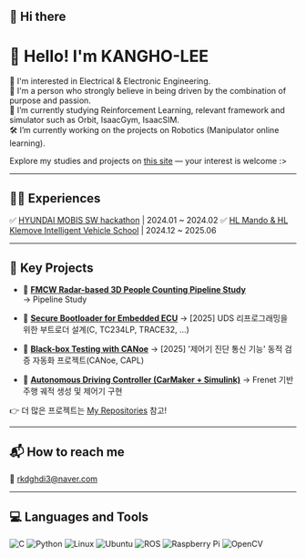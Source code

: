 ## 👋 Hi there 

# 🔗 Hello! I'm KANGHO-LEE

🌿 I'm interested in Electrical & Electronic Engineering.  
🌿 I'm a person who strongly believe in being driven by the combination of purpose and passion.  
🌱 I’m currently studying Reinforcement Learning, relevant framework and simulator such as Orbit, IsaacGym, IsaacSIM.  
🛠️ I’m currently working on the projects on Robotics (Manipulator online learning).  

Explore my studies and projects on [this site](https://your-portfolio-link.com) — your interest is welcome :>

---

## 👩‍💻 Experiences

✅ [HYUNDAI MOBIS SW hackathon](https://tobigs.github.io) | 2024.01 ~ 2024.02
✅ [HL Mando & HL Klemove Intelligent Vehicle School](https://kist.re.kr) | 2024.12 ~ 2025.06  

---

## 🔧 Key Projects

- 📡 [**FMCW Radar-based 3D People Counting Pipeline Study**](https://github.com/your-id/fmcw-vital-sign)  
  → Pipeline Study

- 🔐 [**Secure Bootloader for Embedded ECU**](https://github.com/Kmmho/OTA_Bootloader_Design) 
  → [2025] UDS 리프로그래밍을 위한 부트로더 설계(C, TC234LP, TRACE32, ...)

- 🧪 [**Black-box Testing with CANoe**](https://github.com/Kmmho/BlackBox_Testing_Automation)
  → [2025] '제어기 진단 통신 기능' 동적 검증 자동화 프로젝트(CANoe, CAPL)

- 🚗 [**Autonomous Driving Controller (CarMaker + Simulink)**](https://github.com/Kmmho/ADAS_Motion_Planning-Control)
  → Frenet 기반 주행 궤적 생성 및 제어기 구현

👉 더 많은 프로젝트는 [My Repositories](https://github.com/your-id?tab=repositories) 참고!

---

## 📬 How to reach me

📧 rkdghdi3@naver.com

---

## 💻 Languages and Tools

![C](https://img.shields.io/badge/C-00599C?style=for-the-badge&logo=c&logoColor=white)
![Python](https://img.shields.io/badge/Python-3776AB?style=for-the-badge&logo=python&logoColor=white)
![Linux](https://img.shields.io/badge/Linux-FCC624?style=for-the-badge&logo=linux&logoColor=black)
![Ubuntu](https://img.shields.io/badge/Ubuntu-E95420?style=for-the-badge&logo=ubuntu&logoColor=white)
![ROS](https://img.shields.io/badge/ROS-22314E?style=for-the-badge&logo=ros&logoColor=white)
![Raspberry Pi](https://img.shields.io/badge/RaspberryPi-C51A4A?style=for-the-badge&logo=raspberrypi&logoColor=white)
![OpenCV](https://img.shields.io/badge/OpenCV-5C3EE8?style=for-the-badge&logo=opencv&logoColor=white)
